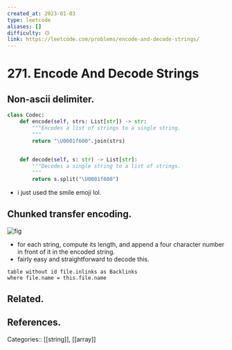 ```yaml
---
created_at: 2023-01-03
type: leetcode
aliases: []
difficulty: 🟡
link: https://leetcode.com/problems/encode-and-decode-strings/
---
```


# 271. Encode And Decode Strings

## Non-ascii delimiter.

```python
class Codec:
    def encode(self, strs: List[str]) -> str:
        """Encodes a list of strings to a single string.
        """
        return "\U0001f600".join(strs)
        

    def decode(self, s: str) -> List[str]:
        """Decodes a single string to a list of strings.
        """
        return s.split("\U0001f600") 
```

- i just used the smile emoji lol.

## Chunked transfer encoding.

![fig](https://leetcode.com/problems/encode-and-decode-strings/solutions/328340/Figures/271/encodin.png)
- for each string, compute its length, and append a four character number in front of it in the encoded string.
- fairly easy and straightforward to decode this.

```dataview
table without id file.inlinks as Backlinks
where file.name = this.file.name
```

## Related.

## References.

Categories:: [[string]], [[array]]
